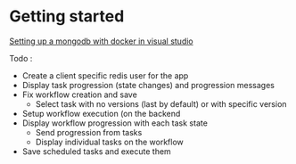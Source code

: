 # Getting started

[Setting up a mongodb with docker in visual studio](https://medium.com/@hugo_cesar45/asp-net-core-web-api-net-8-docker-mongodb-8fab9a54f72c)

Todo :
- Create a client specific redis user for the app 
- Display task progression (state changes) and progression messages
- Fix workflow creation and save
    - Select task with no versions (last by default) or with specific version
- Setup workflow execution (on the backend
- Display workflow progression with each task state
    - Send progression from tasks
    - Display individual tasks on the workflow
- Save scheduled tasks and execute them
